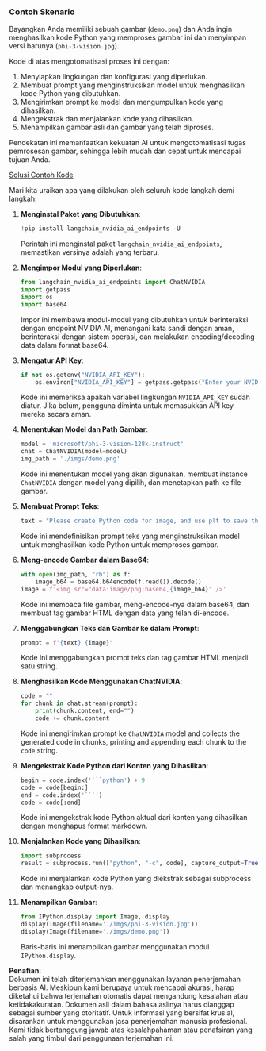 ### Contoh Skenario

Bayangkan Anda memiliki sebuah gambar (`demo.png`) dan Anda ingin menghasilkan kode Python yang memproses gambar ini dan menyimpan versi barunya (`phi-3-vision.jpg`).

Kode di atas mengotomatisasi proses ini dengan:

1. Menyiapkan lingkungan dan konfigurasi yang diperlukan.
2. Membuat prompt yang menginstruksikan model untuk menghasilkan kode Python yang dibutuhkan.
3. Mengirimkan prompt ke model dan mengumpulkan kode yang dihasilkan.
4. Mengekstrak dan menjalankan kode yang dihasilkan.
5. Menampilkan gambar asli dan gambar yang telah diproses.

Pendekatan ini memanfaatkan kekuatan AI untuk mengotomatisasi tugas pemrosesan gambar, sehingga lebih mudah dan cepat untuk mencapai tujuan Anda.

[Solusi Contoh Kode](../../../../../../code/06.E2E/E2E_Nvidia_NIM_Phi3_Vision.ipynb)

Mari kita uraikan apa yang dilakukan oleh seluruh kode langkah demi langkah:

1. **Menginstal Paket yang Dibutuhkan**:
    ```python
    !pip install langchain_nvidia_ai_endpoints -U
    ```
    Perintah ini menginstal paket `langchain_nvidia_ai_endpoints`, memastikan versinya adalah yang terbaru.

2. **Mengimpor Modul yang Diperlukan**:
    ```python
    from langchain_nvidia_ai_endpoints import ChatNVIDIA
    import getpass
    import os
    import base64
    ```
    Impor ini membawa modul-modul yang dibutuhkan untuk berinteraksi dengan endpoint NVIDIA AI, menangani kata sandi dengan aman, berinteraksi dengan sistem operasi, dan melakukan encoding/decoding data dalam format base64.

3. **Mengatur API Key**:
    ```python
    if not os.getenv("NVIDIA_API_KEY"):
        os.environ["NVIDIA_API_KEY"] = getpass.getpass("Enter your NVIDIA API key: ")
    ```
    Kode ini memeriksa apakah variabel lingkungan `NVIDIA_API_KEY` sudah diatur. Jika belum, pengguna diminta untuk memasukkan API key mereka secara aman.

4. **Menentukan Model dan Path Gambar**:
    ```python
    model = 'microsoft/phi-3-vision-128k-instruct'
    chat = ChatNVIDIA(model=model)
    img_path = './imgs/demo.png'
    ```
    Kode ini menentukan model yang akan digunakan, membuat instance `ChatNVIDIA` dengan model yang dipilih, dan menetapkan path ke file gambar.

5. **Membuat Prompt Teks**:
    ```python
    text = "Please create Python code for image, and use plt to save the new picture under imgs/ and name it phi-3-vision.jpg."
    ```
    Kode ini mendefinisikan prompt teks yang menginstruksikan model untuk menghasilkan kode Python untuk memproses gambar.

6. **Meng-encode Gambar dalam Base64**:
    ```python
    with open(img_path, "rb") as f:
        image_b64 = base64.b64encode(f.read()).decode()
    image = f'<img src="data:image/png;base64,{image_b64}" />'
    ```
    Kode ini membaca file gambar, meng-encode-nya dalam base64, dan membuat tag gambar HTML dengan data yang telah di-encode.

7. **Menggabungkan Teks dan Gambar ke dalam Prompt**:
    ```python
    prompt = f"{text} {image}"
    ```
    Kode ini menggabungkan prompt teks dan tag gambar HTML menjadi satu string.

8. **Menghasilkan Kode Menggunakan ChatNVIDIA**:
    ```python
    code = ""
    for chunk in chat.stream(prompt):
        print(chunk.content, end="")
        code += chunk.content
    ```
    Kode ini mengirimkan prompt ke `ChatNVIDIA` model and collects the generated code in chunks, printing and appending each chunk to the `code` string.

9. **Mengekstrak Kode Python dari Konten yang Dihasilkan**:
    ```python
    begin = code.index('```python') + 9
    code = code[begin:]
    end = code.index('```')
    code = code[:end]
    ```
    Kode ini mengekstrak kode Python aktual dari konten yang dihasilkan dengan menghapus format markdown.

10. **Menjalankan Kode yang Dihasilkan**:
    ```python
    import subprocess
    result = subprocess.run(["python", "-c", code], capture_output=True)
    ```
    Kode ini menjalankan kode Python yang diekstrak sebagai subprocess dan menangkap output-nya.

11. **Menampilkan Gambar**:
    ```python
    from IPython.display import Image, display
    display(Image(filename='./imgs/phi-3-vision.jpg'))
    display(Image(filename='./imgs/demo.png'))
    ```
    Baris-baris ini menampilkan gambar menggunakan modul `IPython.display`.

**Penafian**:  
Dokumen ini telah diterjemahkan menggunakan layanan penerjemahan berbasis AI. Meskipun kami berupaya untuk mencapai akurasi, harap diketahui bahwa terjemahan otomatis dapat mengandung kesalahan atau ketidakakuratan. Dokumen asli dalam bahasa aslinya harus dianggap sebagai sumber yang otoritatif. Untuk informasi yang bersifat krusial, disarankan untuk menggunakan jasa penerjemahan manusia profesional. Kami tidak bertanggung jawab atas kesalahpahaman atau penafsiran yang salah yang timbul dari penggunaan terjemahan ini.